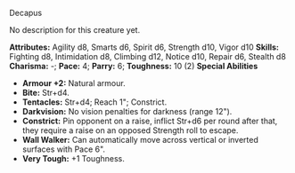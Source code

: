 Decapus

No description for this creature yet.

**Attributes:** Agility d8, Smarts d6, Spirit d6, Strength d10, Vigor
d10
**Skills:** Fighting d8, Intimidation d8, Climbing d12, Notice d10,
Repair d6, Stealth d8
**Charisma:** -; **Pace:** 4; **Parry:** 6; **Toughness:** 10 (2)
**Special Abilities**
- **Armour +2:** Natural armour.
- **Bite:** Str+d4.
- **Tentacles:** Str+d4; Reach 1"; Constrict.
- **Darkvision:** No vision penalties for darkness (range 12").
- **Constrict:** Pin opponent on a raise, inflict Str+d6 per round after
that, they require a raise on an opposed Strength roll to escape.
- **Wall Walker:** Can automatically move across vertical or inverted
surfaces with Pace 6".
- **Very Tough:** +1 Toughness.

